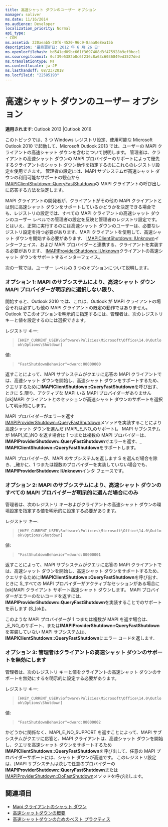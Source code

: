 ```yaml
---
title: 高速シャット ダウンのユーザー オプション
manager: soliver
ms.date: 11/16/2014
ms.audience: Developer
localization_priority: Normal
api_type:
- COM
ms.assetid: 220aeab5-20f6-4520-96c9-8aaa0e8ea15b
description: '最終更新日: 2012 年 6 月 26 日'
ms.openlocfilehash: bd541ed09bc661f3697408d3f475928b9ef0bcc1
ms.sourcegitcommit: 0cf39e5382b8c6f236c8a63c6036849ed3527ded
ms.translationtype: MT
ms.contentlocale: ja-JP
ms.lasthandoff: 08/23/2018
ms.locfileid: "22585193"
---
```

# <a name="fast-shutdown-user-options"></a>高速シャット ダウンのユーザー オプション

**適用されます**: Outlook 2013 |Outlook 2016 
  
このトピックでは、3 つ Windows レジストリ設定、使用可能な Microsoft Outlook 2010 で起動して、Microsoft Outlook 2013 では、ユーザーの MAPI クライアントの高速シャット ダウンを含むについて説明します。 管理者は、クライアントの高速シャット ダウンの MAPI プロバイダーのサポートによって優先するクライアントのシャット ダウン動作を指定するのにこれらのレジストリ設定を使用できます。 管理者の設定には、MAPI サブシステムが高速シャット ダウンの利用可能なサポートの観点から[IMAPIClientShutdown::QueryFastShutdown](imapiclientshutdown-queryfastshutdown.md)の MAPI クライアントの呼び出しに応答する方法を決定します。 
  
MAPI クライアントの開発者が、クライアントがその他の MAPI クライアントとは別に高速シャット ダウンをサポートしているかどうかを決定できる場合でも、レジストリの設定では、すべての MAPI クライアントの高速シャット ダウンのユーザー レベルでの管理者の設定を反映と管理者のレジストリ設定です。 とはいえ、正常に実行するのには高速シャット ダウンのユーザーは、必要なレジストリ設定を持つ必要があります、MAPI クライアントを使用して、高速シャット ダウンを開始する必要があります、 [IMAPIClientShutdown: IUnknown](imapiclientshutdowniunknown.md)インターフェイス、および MAPI プロバイダーと連携する、クライアントを実装する必要があります、 [IMAPIProviderShutdown: IUnknown](imapiprovidershutdowniunknown.md)クライアントの高速シャット ダウンをサポートするインターフェイス。 
  
次の一覧では、ユーザー レベルの 3 つのオプションについて説明します。
  
### <a name="option-1-the-mapi-subsystem-enables-fast-shutdown-unless-mapi-providers-explicitly-opt-out"></a>オプション 1: MAPI のサブシステムにより、高速シャット ダウン MAPI プロバイダーが明示的に選択しない限り、 
    
開始すると、Outlook 2010 では、これは、Outlook が MAPI クライアントの場合それは必ずしも他の MAPI クライアントの既定の動作ではありません。 Outlook でこのオプションを明示的に指定するには、管理者は、次のレジストリ キーと値を設定するのには選択できます。
    
レジストリ キー:
  
>  `[HKEY_CURRENT_USER\Software\Policies\Microsoft\Office\14.0\Outlook\Options\Shutdown]`
    
値:
  
>  `"FastShutdownBehavior"=dword:00000000`
    
返すことによって、MAPI サブシステムがクエリに応答の MAPI クライアントでは、高速シャット ダウンを開始し、高速シャット ダウンをサポートするため、クエリするために**IMAPIClientShutdown::QueryFastShutdown**を呼び出す、ときに S\_限り、アクティブな MAPI いる MAPI プロバイダーがありません [ok]MAPI クライアントとのセッションが高速シャット ダウンのサポートを選択して明示的にします。 

MAPI プロバイダーがエラーを返す[IMAPIProviderShutdown::QueryFastShutdown](imapiprovidershutdown-queryfastshutdown.md)メソッドを実装することにより高速シャット ダウンを選んだ (MAPI\_E\_NO\_のサポート)。 MAPI サブシステムが MAPI_\E_\NO を返す場合は 1 つまたは複数の MAPI プロバイダーは、 **IMAPIProviderShutdown::QueryFastShutdown**でエラーを返す、\_ **IMAPIClientShutdown::QueryFastShutdown**をサポートします。 

MAPI プロバイダーが、MAPI のサブシステムを返します S を選んだ場合を除き、\_確かに、1 つまたは複数のプロバイダーを実装していない場合でも、 **IMAPIProviderShutdown: IUnknown**インタ フェースです。 
    
### <a name="option-2-the-mapi-subsystem-enables-fast-shutdown-only-if-every-mapi-provider-explicitly-opts-in"></a>オプション 2: MAPI のサブシステムにより、高速シャット ダウンのすべての MAPI プロバイダーが明示的に選んだ場合にのみ 
    
管理者は、次のレジストリ キーおよびクライアントの高速シャット ダウンの環境設定を指定する値を明示的に設定する必要があります。
    
レジストリ キー:
  
>  `[HKEY_CURRENT_USER\Software\Policies\Microsoft\Office\14.0\Outlook\Options\Shutdown]`
    
値:
  
>  `"FastShutdownBehavior"=dword:00000001`
    
返すことによって、MAPI サブシステムがクエリに応答の MAPI クライアントでは、高速シャット ダウンを開始し、高速シャット ダウンをサポートするため、クエリするために**IMAPIClientShutdown::QueryFastShutdown**を呼び出す、ときに S\_すべての MAPI プロバイダーがアクティブなセッションがある場合に [ok]MAPI クライアント サポート高速シャット ダウンします。 MAPI プロバイダーがエラーのないコードを返すには、 **IMAPIProviderShutdown::QueryFastShutdown**を実装することでのサポートを示します (S\_[ok])。 

このような MAPI プロバイダーが 1 つまたは複数が MAPI を返す場合は、\_E\_NO\_のサポート、または**IMAPIProviderShutdown::QueryFastShutdown**を実装していない MAPI サブシステムは、 **IMAPIClientShutdown::QueryFastShutdown**にエラー コードを返します.
    
### <a name="option-3-an-administrator-disables-support-for-client-fast-shutdown"></a>オプション 3: 管理者はクライアントの高速シャット ダウンのサポートを無効にします
    
管理者は、次のレジストリ キーと値をクライアントの高速シャット ダウンのサポートを無効にするを明示的に設定する必要があります。
    
レジストリ キー:
  
>  `[HKEY_CURRENT_USER\Software\Policies\Microsoft\Office\14.0\Outlook\Options\Shutdown]`
    
値:
  
>  `"FastShutdownBehavior"=dword:00000002`
    
かどうかに関係なく、MAPI_E_NO_SUPPORT を返すことによって、MAPI サブシステムがクエリに応答と、MAPI クライアントは、高速シャット ダウンを開始し、クエリを高速シャット ダウンをサポートするため**IMAPIClientShutdown::QueryFastShutdown**を呼び出して、任意の MAPI プロバイダーサポートには、シャット ダウンが高速です。 このレジストリ設定は、[MAPI サブシステムは決して任意のプロバイダーの**IMAPIProviderShutdown::QueryFastShutdown**または[IMAPIProviderShutdown::DoFastShutdown](imapiprovidershutdown-dofastshutdown.md)メソッドを呼び出します。 
    
## <a name="see-also"></a>関連項目

- [Mapi クライアントのシャット ダウン](client-shutdown-in-mapi.md)
- [高速シャットダウンの概要](fast-shutdown-overview.md)
- [高速シャットダウンのためのベスト プラクティス](best-practices-for-fast-shutdown.md)

